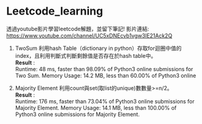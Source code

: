# Leetcode_learning
透過youtube影片學習leetcode解題，並留下筆記!
影片連結: https://www.youtube.com/channel/UC5xDNEcvb1vgw3lE21Ack2Q

1. TwoSum
利用hash Table（dictionary in python）存取for迴圈中值的index，且利用判斷式判斷剩餘值是否存在於hash table中。
<br>__Result__ :
<br>Runtime: 48 ms, faster than 98.09% of Python3 online submissions for Two Sum.
Memory Usage: 14.2 MB, less than 60.00% of Python3 online

169. Majority Element
利用count與set(取list的unique)數數量>=n/2。
<br>__Result__ :
<br>Runtime: 176 ms, faster than 73.04% of Python3 online submissions for Majority Element.
Memory Usage: 14.1 MB, less than 100.00% of Python3 online submissions for Majority Element.
